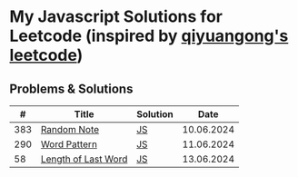 # My Javascript Solutions for Leetcode (inspired by [qiyuangong's leetcode](https://github.com/qiyuangong/leetcode))

## Problems & Solutions

| # | Title | Solution | Date |
|---| ----- | -------- | --- |
| 383 | [Random Note](https://leetcode.com/problems/ransom-note/) | [JS](https://github.com/eraysolenkol/atleast-a-problem-everyday/blob/main/383_ransom_note.js) | 10.06.2024 |
| 290 | [Word Pattern](https://leetcode.com/problems/word-pattern/) | [JS](https://github.com/eraysolenkol/atleast-a-problem-everyday/blob/main/290_word_pattern.js) | 11.06.2024 |
| 58 | [Length of Last Word](https://leetcode.com/problems/length-of-last-word) | [JS](https://github.com/eraysolenkol/atleast-a-problem-everyday/blob/main/58_length_of_last_word.js) | 13.06.2024 |
